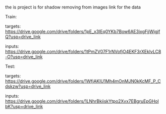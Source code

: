 the is project is for shadow removing from images
link for the data


Train:
  

targets: https://drive.google.com/drive/folders/1pE_x3IEq0YKb7Bow6AE3ixgFjjWjgjfQ?usp=drive_link
  

inputs: https://drive.google.com/drive/folders/1tPmZV07F1rNVofjO4EKF3rXEkIvLC8-O?usp=drive_link


Test:
  

targets: https://drive.google.com/drive/folders/1WfjAKIU1Mh4mOnMJN0kKcMF_P_Cdskzw?usp=drive_link
  

inputs: https://drive.google.com/drive/folders/1LNhrBkiiskYtpo2Xvx7EBgruEpGHolbK?usp=drive_link
